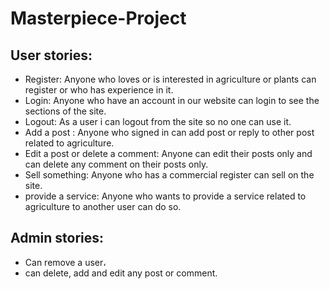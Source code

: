 # Masterpiece-Project

## User stories:
- Register:
Anyone who loves or is interested in agriculture or plants can register or who has experience in it.
- Login:
Anyone who have an account in our website can login to see the sections of the site.
- Logout:
As a user i can logout from the site so no one can use it. 
- Add a post :
Anyone who signed in can add post or reply to other post related to agriculture.
- Edit a post or delete a comment:
Anyone can edit their posts only and can delete any comment on their posts only.
- Sell something:
Anyone who has a commercial register can sell on the site.
- provide a service: 
Anyone who wants to provide a service related to agriculture to another user can do so.

## Admin stories:

- Can remove a user،
- can delete, add and edit any post or comment.

